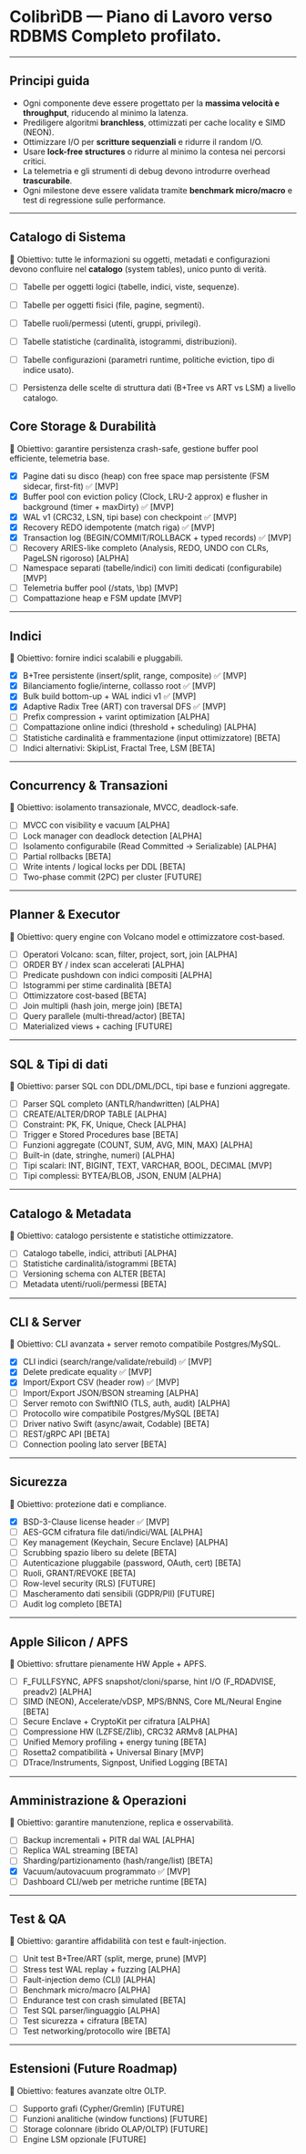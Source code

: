 # ColibrìDB — Piano di Lavoro verso RDBMS Completo profilato.

---
## Principi guida
- Ogni componente deve essere progettato per la **massima velocità e throughput**, riducendo al minimo la latenza.  
- Prediligere algoritmi **branchless**, ottimizzati per cache locality e SIMD (NEON).  
- Ottimizzare I/O per **scritture sequenziali** e ridurre il random I/O.  
- Usare **lock-free structures** o ridurre al minimo la contesa nei percorsi critici.  
- La telemetria e gli strumenti di debug devono introdurre overhead **trascurabile**.  
- Ogni milestone deve essere validata tramite **benchmark micro/macro** e test di regressione sulle performance.  

---

## Catalogo di Sistema
🎯 Obiettivo: tutte le informazioni su oggetti, metadati e configurazioni devono confluire nel **catalogo** (system tables), unico punto di verità.

- [ ] Tabelle per oggetti logici (tabelle, indici, viste, sequenze).  
- [ ] Tabelle per oggetti fisici (file, pagine, segmenti).  
- [ ] Tabelle ruoli/permessi (utenti, gruppi, privilegi).  
- [ ] Tabelle statistiche (cardinalità, istogrammi, distribuzioni).  
- [ ] Tabelle configurazioni (parametri runtime, politiche eviction, tipo di indice usato).  
- [ ] Persistenza delle scelte di struttura dati (B+Tree vs ART vs LSM) a livello catalogo.  


## Core Storage & Durabilità
🎯 Obiettivo: garantire persistenza crash-safe, gestione buffer pool efficiente, telemetria base.

- [x] Pagine dati su disco (heap) con free space map persistente (FSM sidecar, first-fit) ✅ [MVP]
- [x] Buffer pool con eviction policy (Clock, LRU-2 approx) e flusher in background (timer + maxDirty) ✅ [MVP]
- [x] WAL v1 (CRC32, LSN, tipi base) con checkpoint ✅ [MVP]
- [x] Recovery REDO idempotente (match riga) ✅ [MVP]
- [x] Transaction log (BEGIN/COMMIT/ROLLBACK + typed records) ✅ [MVP]
- [ ] Recovery ARIES-like completo (Analysis, REDO, UNDO con CLRs, PageLSN rigoroso) [ALPHA]
- [ ] Namespace separati (tabelle/indici) con limiti dedicati (configurabile) [MVP]
- [ ] Telemetria buffer pool (/stats, \bp) [MVP]
- [ ] Compattazione heap e FSM update [MVP]

---

## Indici
🎯 Obiettivo: fornire indici scalabili e pluggabili.

- [x] B+Tree persistente (insert/split, range, composite) ✅ [MVP]
- [x] Bilanciamento foglie/interne, collasso root ✅ [MVP]
- [x] Bulk build bottom-up + WAL indici v1 ✅ [MVP]
- [x] Adaptive Radix Tree (ART) con traversal DFS ✅ [MVP]
- [ ] Prefix compression + varint optimization [ALPHA]
- [ ] Compattazione online indici (threshold + scheduling) [ALPHA]
- [ ] Statistiche cardinalità e frammentazione (input ottimizzatore) [BETA]
- [ ] Indici alternativi: SkipList, Fractal Tree, LSM [BETA]

---

## Concurrency & Transazioni
🎯 Obiettivo: isolamento transazionale, MVCC, deadlock-safe.

- [ ] MVCC con visibility e vacuum [ALPHA]
- [ ] Lock manager con deadlock detection [ALPHA]
- [ ] Isolamento configurabile (Read Committed → Serializable) [ALPHA]
- [ ] Partial rollbacks [BETA]
- [ ] Write intents / logical locks per DDL [BETA]
- [ ] Two-phase commit (2PC) per cluster [FUTURE]

---

## Planner & Executor
🎯 Obiettivo: query engine con Volcano model e ottimizzatore cost-based.

- [ ] Operatori Volcano: scan, filter, project, sort, join [ALPHA]
- [ ] ORDER BY / index scan accelerati [ALPHA]
- [ ] Predicate pushdown con indici compositi [ALPHA]
- [ ] Istogrammi per stime cardinalità [BETA]
- [ ] Ottimizzatore cost-based [BETA]
- [ ] Join multipli (hash join, merge join) [BETA]
- [ ] Query parallele (multi-thread/actor) [BETA]
- [ ] Materialized views + caching [FUTURE]

---

## SQL & Tipi di dati
🎯 Obiettivo: parser SQL con DDL/DML/DCL, tipi base e funzioni aggregate.

- [ ] Parser SQL completo (ANTLR/handwritten) [ALPHA]
- [ ] CREATE/ALTER/DROP TABLE [ALPHA]
- [ ] Constraint: PK, FK, Unique, Check [ALPHA]
- [ ] Trigger e Stored Procedures base [BETA]
- [ ] Funzioni aggregate (COUNT, SUM, AVG, MIN, MAX) [ALPHA]
- [ ] Built-in (date, stringhe, numeri) [ALPHA]
- [ ] Tipi scalari: INT, BIGINT, TEXT, VARCHAR, BOOL, DECIMAL [MVP]
- [ ] Tipi complessi: BYTEA/BLOB, JSON, ENUM [ALPHA]

---

## Catalogo & Metadata
🎯 Obiettivo: catalogo persistente e statistiche ottimizzatore.

- [ ] Catalogo tabelle, indici, attributi [ALPHA]
- [ ] Statistiche cardinalità/istogrammi [BETA]
- [ ] Versioning schema con ALTER [BETA]
- [ ] Metadata utenti/ruoli/permessi [BETA]

---

## CLI & Server
🎯 Obiettivo: CLI avanzata + server remoto compatibile Postgres/MySQL.

- [x] CLI indici (search/range/validate/rebuild) ✅ [MVP]
- [x] Delete predicate equality ✅ [MVP]
- [x] Import/Export CSV (header row) ✅ [MVP]
- [ ] Import/Export JSON/BSON streaming [ALPHA]
- [ ] Server remoto con SwiftNIO (TLS, auth, audit) [ALPHA]
- [ ] Protocollo wire compatibile Postgres/MySQL [BETA]
- [ ] Driver nativo Swift (async/await, Codable) [BETA]
- [ ] REST/gRPC API [BETA]
- [ ] Connection pooling lato server [BETA]

---

## Sicurezza
🎯 Obiettivo: protezione dati e compliance.

- [x] BSD-3-Clause license header ✅ [MVP]
- [ ] AES-GCM cifratura file dati/indici/WAL [ALPHA]
- [ ] Key management (Keychain, Secure Enclave) [ALPHA]
- [ ] Scrubbing spazio libero su delete [BETA]
- [ ] Autenticazione pluggabile (password, OAuth, cert) [BETA]
- [ ] Ruoli, GRANT/REVOKE [BETA]
- [ ] Row-level security (RLS) [FUTURE]
- [ ] Mascheramento dati sensibili (GDPR/PII) [FUTURE]
- [ ] Audit log completo [BETA]

---

## Apple Silicon / APFS
🎯 Obiettivo: sfruttare pienamente HW Apple + APFS.

- [ ] F_FULLFSYNC, APFS snapshot/cloni/sparse, hint I/O (F_RDADVISE, preadv2) [ALPHA]
- [ ] SIMD (NEON), Accelerate/vDSP, MPS/BNNS, Core ML/Neural Engine [BETA]
- [ ] Secure Enclave + CryptoKit per cifratura [ALPHA]
- [ ] Compressione HW (LZFSE/Zlib), CRC32 ARMv8 [ALPHA]
- [ ] Unified Memory profiling + energy tuning [BETA]
- [ ] Rosetta2 compatibilità + Universal Binary [MVP]
- [ ] DTrace/Instruments, Signpost, Unified Logging [BETA]

---

## Amministrazione & Operazioni
🎯 Obiettivo: garantire manutenzione, replica e osservabilità.

- [ ] Backup incrementali + PITR dal WAL [ALPHA]
- [ ] Replica WAL streaming [BETA]
- [ ] Sharding/partizionamento (hash/range/list) [BETA]
- [x] Vacuum/autovacuum programmato ✅ [MVP]
- [ ] Dashboard CLI/web per metriche runtime [BETA]

---

## Test & QA
🎯 Obiettivo: garantire affidabilità con test e fault-injection.

- [ ] Unit test B+Tree/ART (split, merge, prune) [MVP]
- [ ] Stress test WAL replay + fuzzing [ALPHA]
- [ ] Fault-injection demo (CLI) [ALPHA]
- [ ] Benchmark micro/macro [ALPHA]
- [ ] Endurance test con crash simulated [BETA]
- [ ] Test SQL parser/linguaggio [ALPHA]
- [ ] Test sicurezza + cifratura [BETA]
- [ ] Test networking/protocollo wire [BETA]

---

## Estensioni (Future Roadmap)
🎯 Obiettivo: features avanzate oltre OLTP.

- [ ] Supporto grafi (Cypher/Gremlin) [FUTURE]
- [ ] Funzioni analitiche (window functions) [FUTURE]
- [ ] Storage colonnare (ibrido OLAP/OLTP) [FUTURE]
- [ ] Engine LSM opzionale [FUTURE]